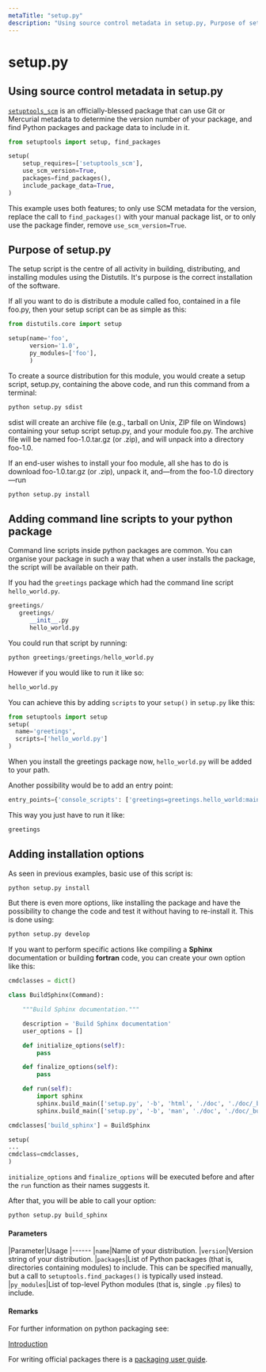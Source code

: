 ```yaml
---
metaTitle: "setup.py"
description: "Using source control metadata in setup.py, Purpose of setup.py, Adding command line scripts to your python package, Adding installation options"
---
```


# setup.py



## Using source control metadata in setup.py


[`setuptools_scm`](https://pypi.python.org/pypi/setuptools_scm) is an officially-blessed package that can use Git or Mercurial metadata to determine the version number of your package, and find Python packages and package data to include in it.

```py
from setuptools import setup, find_packages

setup(
    setup_requires=['setuptools_scm'],
    use_scm_version=True,
    packages=find_packages(),
    include_package_data=True,
)

```

This example uses both features; to only use SCM metadata for the version, replace the call to `find_packages()` with your manual package list, or to only use the package finder, remove `use_scm_version=True`.



## Purpose of setup.py


The setup script is the centre of all activity in building, distributing, and installing modules using the Distutils. It's purpose is the correct installation of the software.

If all you want to do is distribute a module called foo, contained in a file foo.py, then your setup script can be as simple as this:

```py
from distutils.core import setup

setup(name='foo',
      version='1.0',
      py_modules=['foo'],
      )

```

To create a source distribution for this module, you would create a setup script, setup.py, containing the above code, and run this command from a terminal:

```py
python setup.py sdist

```

sdist will create an archive file (e.g., tarball on Unix, ZIP file on Windows) containing your setup script setup.py, and your module foo.py. The archive file will be named foo-1.0.tar.gz (or .zip), and will unpack into a directory foo-1.0.

If an end-user wishes to install your foo module, all she has to do is download foo-1.0.tar.gz (or .zip), unpack it, and—from the foo-1.0 directory—run

```py
python setup.py install

```



## Adding command line scripts to your python package


Command line scripts inside python packages are common.  You can organise your package in such a way that when a user installs the package, the script will be available on their path.

If you had the `greetings` package which had the command line script `hello_world.py`.

```py
greetings/
   greetings/
      __init__.py
      hello_world.py

```

You could run that script by running:

```py
python greetings/greetings/hello_world.py

```

However if you would like to run it like so:

```py
hello_world.py

```

You can achieve this by adding `scripts` to your `setup()` in `setup.py` like this:

```py
from setuptools import setup
setup(
  name='greetings',
  scripts=['hello_world.py']
)

```

When you install the greetings package now, `hello_world.py` will be added to your path.

Another possibility would be to add an entry point:

```py
entry_points={'console_scripts': ['greetings=greetings.hello_world:main']}

```

This way you just have to run it like:

```py
greetings

```



## Adding installation options


As seen in previous examples, basic use of this script is:

```py
python setup.py install

```

But there is even more options, like installing the package and have the possibility to change the code and test it without having to re-install it. This is done using:

```py
python setup.py develop

```

If you want to perform specific actions like compiling a **Sphinx** documentation or building **fortran** code, you can create your own option like this:

```py
cmdclasses = dict()

class BuildSphinx(Command):

    """Build Sphinx documentation."""

    description = 'Build Sphinx documentation'
    user_options = []

    def initialize_options(self):
        pass

    def finalize_options(self):
        pass

    def run(self):
        import sphinx
        sphinx.build_main(['setup.py', '-b', 'html', './doc', './doc/_build/html'])
        sphinx.build_main(['setup.py', '-b', 'man', './doc', './doc/_build/man'])

cmdclasses['build_sphinx'] = BuildSphinx

setup(
...
cmdclass=cmdclasses,
)

```

`initialize_options` and `finalize_options` will be executed before and after the `run` function as their names suggests it.

After that, you will be able to call your option:

```py
python setup.py build_sphinx

```



#### Parameters


|Parameter|Usage
|------
|`name`|Name of your distribution.
|`version`|Version string of your distribution.
|`packages`|List of Python packages (that is, directories containing modules) to include. This can be specified manually, but a call to `setuptools.find_packages()` is typically used instead.
|`py_modules`|List of top-level Python modules (that is, single `.py` files) to include.



#### Remarks


For further information on python packaging see:

[Introduction](http://stackoverflow.com/documentation/python/1381/creating-python-packages/4500/introduction#t=201607281303534267585)

For writing official packages there is a [packaging user guide](https://packaging.python.org/).

